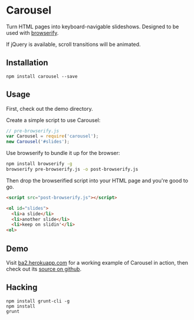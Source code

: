 # Carousel

Turn HTML pages into keyboard-navigable slideshows. Designed to be used with [browserify](http://browserify.org/).

If jQuery is available, scroll transitions will be animated.

## Installation

```
npm install carousel --save
```

## Usage

First, check out the demo directory.

Create a simple script to use Carousel:

```js
// pre-browserify.js
var Carousel = require('carousel');
new Carousel('#slides');
```

Use browserify to bundle it up for the browser:

```sh
npm install browserify -g
browserify pre-browserify.js -o post-browserify.js
```

Then drop the browserified script into your HTML page and you're good to go.

```html
<script src="post-browserify.js"></script>

<ol id="slides">
  <li>a slide</li>
  <li>another slide</li>
  <li>keep on slidin'</li>
<ol>
```

## Demo

Visit [ba2.herokuapp.com](http://ba2.herokuapp.com) for a
working example of Carousel in action, then check out its [source on github](https://github.com/zeke/ba2#readme).

## Hacking

```
npm install grunt-cli -g
npm install
grunt
```